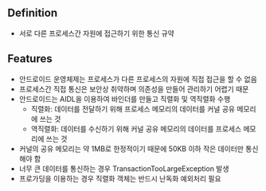 ## Definition
- 서로 다른 프로세스간 자원에 접근하기 위한 통신 규약

## Features
- 안드로이드 운영체제는 프로세스가 다른 프로세스의 자원에 직접 접근을 할 수 없음
- 프로세스간 직접 통신은 보안상 취약하며 의존성을 만들어 관리하기 어렵기 때문
- 안드로이드는 AIDL을 이용하여 바인더를 만들고 직렬화 및 역직렬화 수행
  - 직렬화: 데이터를 전달하기 위해 프로세스 메모리의 데이터를 커널 공유 메모리에 쓰는 것
  - 역직렬화: 데이터를 수신하기 위해 커널 공유 메모리의 데이터를 프로세스 메모리에 쓰는 것
- 커널의 공유 메모리는 약 1MB로 한정적이기 때문에 50KB 이하 작은 데이터만 통신해야 함
- 너무 큰 데이터를 통신하는 경우 TransactionTooLargeException 발생
- 프로가딩을 이용하는 경우 직렬화 객체는 반드시 난독화 예외처리 필요
